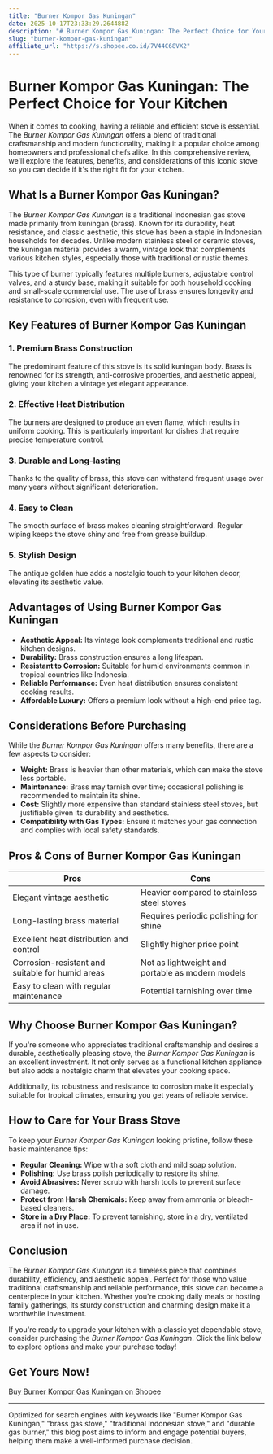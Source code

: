 ```yaml
---
title: "Burner Kompor Gas Kuningan"
date: 2025-10-17T23:33:29.264488Z
description: "# Burner Kompor Gas Kuningan: The Perfect Choice for Your Kitchen..."
slug: "burner-kompor-gas-kuningan"
affiliate_url: "https://s.shopee.co.id/7V44C68VX2"
---
```

# Burner Kompor Gas Kuningan: The Perfect Choice for Your Kitchen

When it comes to cooking, having a reliable and efficient stove is essential. The *Burner Kompor Gas Kuningan* offers a blend of traditional craftsmanship and modern functionality, making it a popular choice among homeowners and professional chefs alike. In this comprehensive review, we'll explore the features, benefits, and considerations of this iconic stove so you can decide if it's the right fit for your kitchen.

## What Is a Burner Kompor Gas Kuningan?

The *Burner Kompor Gas Kuningan* is a traditional Indonesian gas stove made primarily from kuningan (brass). Known for its durability, heat resistance, and classic aesthetic, this stove has been a staple in Indonesian households for decades. Unlike modern stainless steel or ceramic stoves, the kuningan material provides a warm, vintage look that complements various kitchen styles, especially those with traditional or rustic themes.

This type of burner typically features multiple burners, adjustable control valves, and a sturdy base, making it suitable for both household cooking and small-scale commercial use. The use of brass ensures longevity and resistance to corrosion, even with frequent use.

## Key Features of Burner Kompor Gas Kuningan

### 1. Premium Brass Construction  
The predominant feature of this stove is its solid kuningan body. Brass is renowned for its strength, anti-corrosive properties, and aesthetic appeal, giving your kitchen a vintage yet elegant appearance.

### 2. Effective Heat Distribution  
The burners are designed to produce an even flame, which results in uniform cooking. This is particularly important for dishes that require precise temperature control.

### 3. Durable and Long-lasting  
Thanks to the quality of brass, this stove can withstand frequent usage over many years without significant deterioration.

### 4. Easy to Clean  
The smooth surface of brass makes cleaning straightforward. Regular wiping keeps the stove shiny and free from grease buildup.

### 5. Stylish Design  
The antique golden hue adds a nostalgic touch to your kitchen decor, elevating its aesthetic value.

## Advantages of Using Burner Kompor Gas Kuningan

- **Aesthetic Appeal:** Its vintage look complements traditional and rustic kitchen designs.
- **Durability:** Brass construction ensures a long lifespan.
- **Resistant to Corrosion:** Suitable for humid environments common in tropical countries like Indonesia.
- **Reliable Performance:** Even heat distribution ensures consistent cooking results.
- **Affordable Luxury:** Offers a premium look without a high-end price tag.

## Considerations Before Purchasing

While the *Burner Kompor Gas Kuningan* offers many benefits, there are a few aspects to consider:

- **Weight:** Brass is heavier than other materials, which can make the stove less portable.
- **Maintenance:** Brass may tarnish over time; occasional polishing is recommended to maintain its shine.
- **Cost:** Slightly more expensive than standard stainless steel stoves, but justifiable given its durability and aesthetics.
- **Compatibility with Gas Types:** Ensure it matches your gas connection and complies with local safety standards.

## Pros & Cons of Burner Kompor Gas Kuningan

| Pros                                             | Cons                                              |
|--------------------------------------------------|---------------------------------------------------|
| Elegant vintage aesthetic                        | Heavier compared to stainless steel stoves       |
| Long-lasting brass material                     | Requires periodic polishing for shine          |
| Excellent heat distribution and control        | Slightly higher price point                     |
| Corrosion-resistant and suitable for humid areas | Not as lightweight and portable as modern models |
| Easy to clean with regular maintenance          | Potential tarnishing over time                  |

## Why Choose Burner Kompor Gas Kuningan?

If you're someone who appreciates traditional craftsmanship and desires a durable, aesthetically pleasing stove, the *Burner Kompor Gas Kuningan* is an excellent investment. It not only serves as a functional kitchen appliance but also adds a nostalgic charm that elevates your cooking space.

Additionally, its robustness and resistance to corrosion make it especially suitable for tropical climates, ensuring you get years of reliable service.

## How to Care for Your Brass Stove

To keep your *Burner Kompor Gas Kuningan* looking pristine, follow these basic maintenance tips:

- **Regular Cleaning:** Wipe with a soft cloth and mild soap solution.
- **Polishing:** Use brass polish periodically to restore its shine.
- **Avoid Abrasives:** Never scrub with harsh tools to prevent surface damage.
- **Protect from Harsh Chemicals:** Keep away from ammonia or bleach-based cleaners.
- **Store in a Dry Place:** To prevent tarnishing, store in a dry, ventilated area if not in use.

## Conclusion

The *Burner Kompor Gas Kuningan* is a timeless piece that combines durability, efficiency, and aesthetic appeal. Perfect for those who value traditional craftsmanship and reliable performance, this stove can become a centerpiece in your kitchen. Whether you're cooking daily meals or hosting family gatherings, its sturdy construction and charming design make it a worthwhile investment.

If you're ready to upgrade your kitchen with a classic yet dependable stove, consider purchasing the *Burner Kompor Gas Kuningan*. Click the link below to explore options and make your purchase today!

## Get Yours Now!

[Buy Burner Kompor Gas Kuningan on Shopee](https://s.shopee.co.id/7V44C68VX2)

---

Optimized for search engines with keywords like "Burner Kompor Gas Kuningan," "brass gas stove," "traditional Indonesian stove," and "durable gas burner," this blog post aims to inform and engage potential buyers, helping them make a well-informed purchase decision.